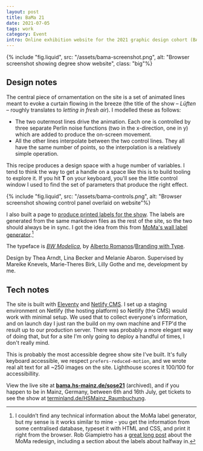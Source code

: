 ```yaml
---
layout: post
title: BaMa 21
date: 2021-07-05
tags: work
category: Event
intro: Online exhibition website for the 2021 graphic design cohort (BA and MA) at HS Mainz.
---
```


{% include "fig.liquid", src: "/assets/bama-screenshot.png", alt: "Browser screenshot showing degree show website", class: "big"%}

## Design notes

The central piece of ornamentation on the site is a set of animated lines meant to evoke a curtain flowing in the breeze (the title of the show – _Lüften_ – roughly translates to _letting in fresh air_). I modelled these as follows:

- The two outermost lines drive the animation. Each one is controlled by three separate Perlin noise functions (two in the x-direction, one in y) which are added to produce the on-screen movement.
- All the other lines interpolate between the two control lines. They all have the same number of points, so the interpolation is a relatively simple operation.

This recipe produces a design space with a huge number of variables. I tend to think the way to get a handle on a space like this is to build tooling to explore it. If you hit **T** on your keyboard, you'll see the little control window I used to find the set of parameters that produce the right effect.

{% include "fig.liquid", src: "/assets/bama-controls.png", alt: "Browser screenshot showing control panel overlaid on website"%}

I also built a page to [produce printed labels for the show](https://bama.hs-mainz.de/sose21/labels/). The labels are generated from the same markdown files as the rest of the site, so the two should always be in sync. I got the idea from this from [MoMa's wall label generator](https://www.systemantics.net/portfolio/1351_moma_wall_label_generator).[^1]

The typeface is _[BW Modelica](https://brandingwithtype.com/typefaces/bw-modelica-lgc-ss014https://brandingwithtype.com/typefaces/bw-modelica-lgc-ss014)_, by [Alberto Romanos](http://www.albertoromanos.com/)/[Branding with Type](https://www.brandingwithtype.com/).

Design by Thea Arndt, Lina Becker and Melanie Abaron. Supervised by Mareike Knevels, Marie-Theres Birk, Lilly Gothe and me, development by me.

## Tech notes

The site is built with [Eleventy](https://www.11ty.dev/) and [Netlify CMS](https://www.netlifycms.org/). I set up a staging environment on Netlify (the hosting platform) so Netlify (the CMS) would work with minimal setup. We used that to collect everyone's information, and on launch day I just ran the build on my own machine and FTP'd the result up to our production server. There was probably a more elegant way of doing that, but for a site I'm only going to deploy a handful of times, I don't really mind.

This is probably the most accessible degree show site I've built. It's fully keyboard accessible, we respect `prefers-reduced-motion`, and we wrote real alt text for all ~250 images on the site. Lighthouse scores it 100/100 for accessibillity.

View the live site at **[bama.hs-mainz.de/sose21](http://bama21.maxkohler.com/)** (archived), and if you happen to be in Mainz, Germany, between 6th and 16th July, get tickets to see the show at [terminland.de/HSMainz_Raumbuchung](https://www.terminland.de/HSMainz_Raumbuchung/).

[^1]: I couldn’t find any technical information about the MoMa label generator, but my sense is it works similar to mine - you get the information from some centralised database, typeset it with HTML and CSS, and print it right from the browser. Rob Giampietro has a [great long post](https://linedandunlined.com/archive/designing-a-new-moma/) about the MoMa redesign, including a section about the labels about halfway in.
